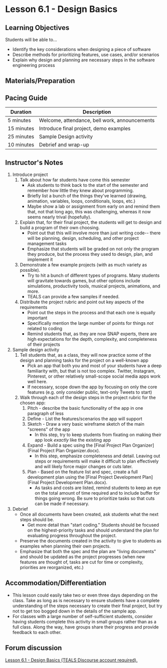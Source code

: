 # Lesson 6.1 - Design Basics

## Learning Objectives
Students will be able to...
  * Identify the key considerations when designing a piece of software
  * Describe methods for prioritizing features, use cases, and/or scenarios
  * Explain why design and planning are necessary steps in the software engineering process


## Materials/Preparation


## Pacing Guide
| Duration  | Description                                   |
| --------- | --------------------------------------------- |
| 5 minutes | Welcome, attendance, bell work, announcements |
| 15 minutes | Introduce final project, demo examples |
| 25 minutes | Sample Design activity |
| 10 minutes | Debrief and wrap-up|

## Instructor's Notes
1. Introduce project
    1. Talk about how far students have come this semester
        * Ask students to think back to the start of the semester and remember how little they knew about programming.
        * Briefly list a bunch of the things they've learned (drawing, animation, variables, loops, conditionals, loops, etc.)
        * Maybe show a lab or assignment from early on and remind them that, not that long ago, this was challenging, whereas it now seems nearly trival (hopefully).
    2. Explain that, for their final project, the students will get to design and build a program of their own choosing.
        * Point out that this will involve more than just writing code-- there will be planning, design, scheduling, and other project management tasks
        * Emphasize that students will be graded on not only the program they produce, but the process they used to design, plan, and implement it
    3. Demonstrate a few example projects (with as much variety as possible).
        * Try to hit a bunch of different types of programs.  Many students will gravitate towards games, but other options include simulations, productivity tools, musical projects, animations, and more.
        * TEALS can provide a few samples if needed.
    4. Distribute the project rubric and point out key aspects of the requirements
        * Point out the steps in the process and that each one is equally important
        * Specifically mention the large number of points for things _not_ related to coding
        * Remind students that, as they are now SNAP experts, there are high expectations for the depth, complexity, and completeness of their projects
2. Sample design activity
    1. Tell students that, as a class, they will now practice some of the design and planning tasks for the project on a well-known app
        * Pick an app that both you and most of your students have a deep familiarity with, but that is not too complex.  Twitter, Instagram, Pinterest, or other relatively small-scope social media apps work well here.
        * If necessary, scope down the app by focusing on only the core features (e.g. only consider public, text-only Tweets to start)
    2. Walk through each of the design steps in the project rubric for the chosen app:
        1. Pitch - describe the basic functionality of the app in one paragraph of less
        2. Define - List the features/scenarios the app will support
        3. Sketch - Draw a very basic wireframe sketch of the main "screens" of the app
            * In this step, try to keep students from fixating on making their app look _exactly_ like the existing app
        4. Expand - Build a spec using the [Final Project Plan Organizer](Final Project Plan Organizer.docx).
            * In this step, emphasize completeness and detail.  Leaving out steps or requirements will make it difficult to plan effectively and will likely force major changes or cuts later.
        5. Plan - Based on the feature list and spec, create a full development plan using the [Final Project Development Plan](Final Project Development Plan.docx).
            * As tasks and costs are listed, remind students to keep an eye on the total amount of time required and to include buffer for things going wrong.  Be sure to prioritize tasks so that cuts can be made if necessary.
3. Debrief
    * Once all documents have been created, ask students what the next steps should be.
        * Get more detail than "start coding."  Students should be focused on the highest-priority tasks and should understand the plan for evaluating progress throughout the project.
    * Preserve the documents created in the activity to give to students as examples when planning their own projects.
    * Emphasize that both the spec and the plan are "living documents" and should be updated as the project progresses (when new features are thought of, tasks are cut for time or complexity, priorities are reorganized, etc.)


## Accommodation/Differentiation
* This lesson could easily take two or even three days depending on the class.  Take as long as is necessary to ensure students have a complete understanding of the steps necessary to create their final project, but try not to get too bogged down in the details of the sample app.
* For classes with a large number of self-sufficient students, consider having students complete this activity in small groups rather than as a full class.  Along the way, have groups share their progress and provide feedback to each other.


## Forum discussion

<a href="http://tealsk12.trydiscourse.com/c/intro-unit-6/lesson-6-1-design-basics" target="_blank">
Lesson 6.1 - Design Basics (TEALS Discourse account required).</a>
